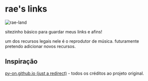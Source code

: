 # rae's links

![rae-land](https://github.com/xssrae/rae-land/blob/dev/assets/rae-land.png)

sitezinho básico para guardar meus links e afins!

um dos recursos legais nele é o reprodutor de música. futuramente pretendo adicionar novos recursos.

## Inspiração
[py-on.github.io (just a redirect)](https://py-on.github.io) - todos os créditos ao projeto original.
